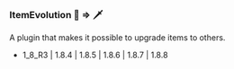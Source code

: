 ### ItemEvolution 🔪 => 🗡

A plugin that makes it possible to upgrade items to others.

- 1_8_R3 | 1.8.4 | 1.8.5 | 1.8.6 | 1.8.7 | 1.8.8


<!--
**cupa488/cupa488** is a ✨ _special_ ✨ repository because its `README.md` (this file) appears on your GitHub profile.

Here are some ideas to get you started:

- 🔭 I’m currently working on ...
- 🌱 I’m currently learning ...
- 👯 I’m looking to collaborate on ...
- 🤔 I’m looking for help with ...
- 💬 Ask me about ...
- 📫 How to reach me: ...
- 😄 Pronouns: ...
- ⚡ Fun fact: ...
-->
